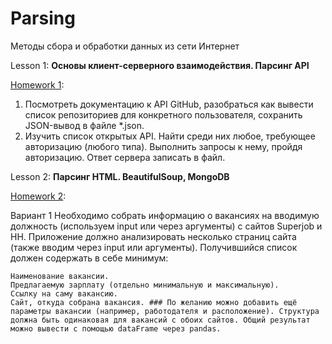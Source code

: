 # Parsing
Методы сбора и обработки данных из сети Интернет

Lesson 1: **Основы клиент-серверного взаимодействия. Парсинг API**

[Homework 1](https://github.com/PosyaginK/Parsing/blob/master/HW_1/homework_1.ipynb):
  1. Посмотреть документацию к API GitHub, разобраться как вывести список репозиториев для конкретного пользователя, сохранить JSON-вывод в файле *.json.
  2. Изучить список открытых API. Найти среди них любое, требующее авторизацию (любого типа). Выполнить запросы к нему, пройдя авторизацию. Ответ сервера записать в файл.

Lesson 2: **Парсинг HTML. BeautifulSoup, MongoDB**

[Homework 2](https://github.com/PosyaginK/Parsing/blob/master/HW_2/task_2.ipynb):

Вариант 1
Необходимо собрать информацию о вакансиях на вводимую должность (используем input или через аргументы) с сайтов Superjob и HH. Приложение должно анализировать несколько страниц сайта (также вводим через input или аргументы). Получившийся список должен содержать в себе минимум:

    Наименование вакансии.
    Предлагаемую зарплату (отдельно минимальную и максимальную).
    Ссылку на саму вакансию.
    Сайт, откуда собрана вакансия. ### По желанию можно добавить ещё параметры вакансии (например, работодателя и расположение). Структура должна быть одинаковая для вакансий с обоих сайтов. Общий результат можно вывести с помощью dataFrame через pandas.

